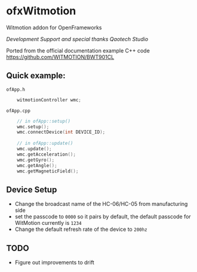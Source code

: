 # ofxWitmotion

Witmotion addon for OpenFrameworks

_Development Support and special thanks Qaotech Studio_


Ported from the official documentation example C++ code 
https://github.com/WITMOTION/BWT901CL


## Quick example:

`ofApp.h`

```cpp    
    witmotionController wmc;
```

`ofApp.cpp`

```cpp
    // in ofApp::setup()
    wmc.setup();
    wmc.connectDevice(int DEVICE_ID);
    
    // in ofApp::update()
    wmc.update();
    wmc.getAcceleration();
    wmc.getGyro();
    wmc.getAngle();
    wmc.getMagneticField();
```

## Device Setup
 - Change the broadcast name of the HC-06/HC-05 from manufacturing side
 - set the passcode to `0000` so it pairs by default, the default passcode for WitMotion currently is `1234`
 - Change the default refresh rate of the device to `200hz` 

## TODO
 - Figure out improvements to drift
